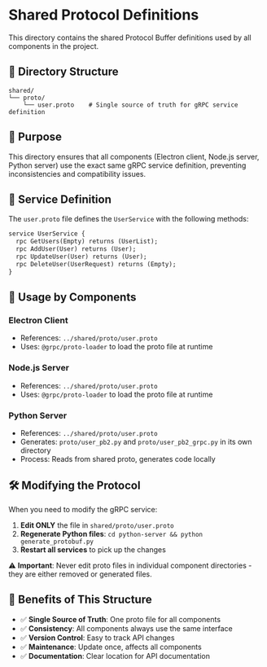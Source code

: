 # Shared Protocol Definitions

This directory contains the shared Protocol Buffer definitions used by all components in the project.

## 📁 Directory Structure

```
shared/
└── proto/
    └── user.proto    # Single source of truth for gRPC service definition
```

## 🎯 Purpose

This directory ensures that all components (Electron client, Node.js server, Python server) use the exact same gRPC service definition, preventing inconsistencies and compatibility issues.

## 📡 Service Definition

The `user.proto` file defines the `UserService` with the following methods:

```protobuf
service UserService {
  rpc GetUsers(Empty) returns (UserList);
  rpc AddUser(User) returns (User);
  rpc UpdateUser(User) returns (User);
  rpc DeleteUser(UserRequest) returns (Empty);
}
```

## 🔄 Usage by Components

### Electron Client
- References: `../shared/proto/user.proto`
- Uses: `@grpc/proto-loader` to load the proto file at runtime

### Node.js Server  
- References: `../shared/proto/user.proto`
- Uses: `@grpc/proto-loader` to load the proto file at runtime

### Python Server
- References: `../shared/proto/user.proto` 
- Generates: `proto/user_pb2.py` and `proto/user_pb2_grpc.py` in its own directory
- Process: Reads from shared proto, generates code locally

## 🛠 Modifying the Protocol

When you need to modify the gRPC service:

1. **Edit ONLY** the file in `shared/proto/user.proto`
2. **Regenerate Python files**: `cd python-server && python generate_protobuf.py`
3. **Restart all services** to pick up the changes

⚠️ **Important**: Never edit proto files in individual component directories - they are either removed or generated files.

## 🎨 Benefits of This Structure

- ✅ **Single Source of Truth**: One proto file for all components
- ✅ **Consistency**: All components always use the same interface
- ✅ **Version Control**: Easy to track API changes
- ✅ **Maintenance**: Update once, affects all components
- ✅ **Documentation**: Clear location for API documentation
